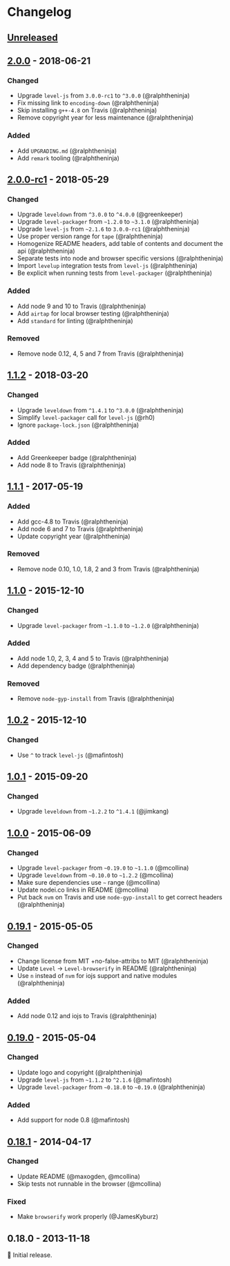 # Changelog

## [Unreleased]

## [2.0.0] - 2018-06-21

### Changed
* Upgrade `level-js` from `3.0.0-rc1` to `^3.0.0` (@ralphtheninja)
* Fix missing link to `encoding-down` (@ralphtheninja)
* Skip installing `g++-4.8` on Travis (@ralphtheninja)
* Remove copyright year for less maintenance (@ralphtheninja)

### Added
* Add `UPGRADING.md` (@ralphtheninja)
* Add `remark` tooling (@ralphtheninja)

## [2.0.0-rc1] - 2018-05-29

### Changed
* Upgrade `leveldown` from `^3.0.0` to `^4.0.0` (@greenkeeper)
* Upgrade `level-packager` from `~1.2.0` to `~3.1.0` (@ralphtheninja)
* Upgrade `level-js` from `~2.1.6` to `3.0.0-rc1` (@ralphtheninja)
* Use proper version range for `tape` (@ralphtheninja)
* Homogenize README headers, add table of contents and document the api (@ralphtheninja)
* Separate tests into node and browser specific versions (@ralphtheninja)
* Import `levelup` integration tests from `level-js` (@ralphtheninja)
* Be explicit when running tests from `level-packager` (@ralphtheninja)

### Added
* Add node 9 and 10 to Travis (@ralphtheninja)
* Add `airtap` for local browser testing (@ralphtheninja)
* Add `standard` for linting (@ralphtheninja)

### Removed
* Remove node 0.12, 4, 5 and 7 from Travis (@ralphtheninja)

## [1.1.2] - 2018-03-20

### Changed
* Upgrade `leveldown` from `^1.4.1` to `^3.0.0` (@ralphtheninja)
* Simplify `level-packager` call for `level-js` (@rh0)
* Ignore `package-lock.json` (@ralphtheninja)

### Added
* Add Greenkeeper badge (@ralphtheninja)
* Add node 8 to Travis (@ralphtheninja)

## [1.1.1] - 2017-05-19

### Added
* Add gcc-4.8 to Travis (@ralphtheninja)
* Add node 6 and 7 to Travis (@ralphtheninja)
* Update copyright year (@ralphtheninja)

### Removed
* Remove node 0.10, 1.0, 1.8, 2 and 3 from Travis (@ralphtheninja)

## [1.1.0] - 2015-12-10

### Changed
* Upgrade `level-packager` from `~1.1.0` to `~1.2.0` (@ralphtheninja)

### Added
* Add node 1.0, 2, 3, 4 and 5 to Travis (@ralphtheninja)
* Add dependency badge (@ralphtheninja)

### Removed
* Remove `node-gyp-install` from Travis (@ralphtheninja)

## [1.0.2] - 2015-12-10

### Changed
* Use `^` to track `level-js` (@mafintosh)

## [1.0.1] - 2015-09-20

### Changed
* Upgrade `leveldown` from `~1.2.2` to `^1.4.1` (@jimkang)

## [1.0.0] - 2015-06-09

### Changed
* Upgrade `level-packager` from `~0.19.0` to `~1.1.0` (@mcollina)
* Upgrade `leveldown` from `~0.10.0` to `~1.2.2` (@mcollina)
* Make sure dependencies use `~` range (@mcollina)
* Update nodei.co links in README (@mcollina)
* Put back `nvm` on Travis and use `node-gyp-install` to get correct headers (@ralphtheninja)

## [0.19.1] - 2015-05-05

### Changed
* Change license from MIT +no-false-attribs to MIT (@ralphtheninja)
* Update `Level` -> `Level-browserify` in README (@ralphtheninja)
* Use `n` instead of `nvm` for iojs support and native modules (@ralphtheninja)

### Added
* Add node 0.12 and iojs to Travis (@ralphtheninja)

## [0.19.0] - 2015-05-04

### Changed
* Update logo and copyright (@ralphtheninja)
* Upgrade `level-js` from `~1.1.2` to `^2.1.6` (@mafintosh)
* Upgrade `level-packager` from `~0.18.0` to `~0.19.0` (@ralphtheninja)

### Added
* Add support for node 0.8 (@mafintosh)

## [0.18.1] - 2014-04-17

### Changed
* Update README (@maxogden, @mcollina)
* Skip tests not runnable in the browser (@mcollina)

### Fixed
* Make `browserify` work properly (@JamesKyburz)

## 0.18.0 - 2013-11-18

:seedling: Initial release.

[Unreleased]: https://github.com/level/level-browserify/compare/v2.0.0...HEAD
[2.0.0]: https://github.com/level/level-browserify/compare/v2.0.0-rc1...v2.0.0
[2.0.0-rc1]: https://github.com/level/level-browserify/compare/v1.1.2...v2.0.0-rc1
[1.1.2]: https://github.com/level/level-browserify/compare/v1.1.1...v1.1.2
[1.1.1]: https://github.com/level/level-browserify/compare/v1.1.0...v1.1.1
[1.1.0]: https://github.com/level/level-browserify/compare/v1.0.2...v1.1.0
[1.0.2]: https://github.com/level/level-browserify/compare/v1.0.1...v1.0.2
[1.0.1]: https://github.com/level/level-browserify/compare/v1.0.0...v1.0.1
[1.0.0]: https://github.com/level/level-browserify/compare/v0.19.1...v1.0.0
[0.19.1]: https://github.com/level/level-browserify/compare/v0.19.0...v0.19.1
[0.19.0]: https://github.com/level/level-browserify/compare/v0.18.1...v0.19.0
[0.18.1]: https://github.com/level/level-browserify/compare/v0.18.0...v0.18.1
